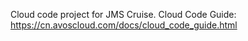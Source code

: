 Cloud code project for JMS Cruise. Cloud Code Guide: https://cn.avoscloud.com/docs/cloud_code_guide.html